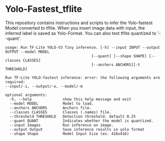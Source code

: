 ﻿# Yolo-Fastest_tflite
 
This repository contains instructions and scripts to infer the Yolo-fastest Model converted to tflite. When you insert image data with input, the inferred label is saved as Yolo-Format. You can also test tflite quantized to '--quant'.



    usage: Run TF-Lite YOLO-V3 Tiny inference. [-h] --input INPUT --output OUTPUT --model MODEL 
                                           [--quant] [--shape SHAPE] [--classes CLASSES] 
                                           [--anchors ANCHORS][-t THRESHOLD] 

    Run TF-Lite YOLO-fastest inference: error: the following arguments are required:
    --input/-i, --output/-o, --model/-m
    
    optional arguments:
      -h, --help              show this help message and exit
      --model MODEL           Model to load.
      --anchors ANCHORS       Anchors file.
      --classes CLASSES       Classes (.names) file.
      --threshold THRESHOLD   Detection threshold. default 0.25
      --quant QUANT           Indicates whether the model is quantized.
      --input Images          Run inference on image.
      --output Output         Save inference results in yolo format
      --shape Shape           Model Input Size (ex. 416x416)
